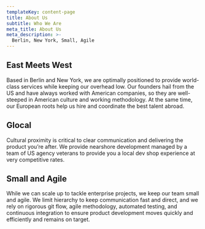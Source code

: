 ```yaml
---
templateKey: content-page
title: About Us
subtitle: Who We Are
meta_title: About Us
meta_description: >-
  Berlin, New York, Small, Agile
---
```


## East Meets West

Based in Berlin and New York, we are optimally positioned to provide world-class services while keeping our overhead low. Our founders hail from the US and have always worked with American companies, so they are well-steeped in American culture and working methodology. At the same time, our European roots help us hire and coordinate the best talent abroad.

## Glocal

Cultural proximity is critical to clear communication and delivering the product you’re after. We provide nearshore development managed by a team of US agency veterans to provide you a local dev shop experience at very competitive rates.

## Small and Agile

While we can scale up to tackle enterprise projects, we keep our team small and agile. We limit hierarchy to keep communication fast and direct, and we rely on rigorous git flow, agile methodology, automated testing, and continuous integration to ensure product development moves quickly and efficiently and remains on target.
